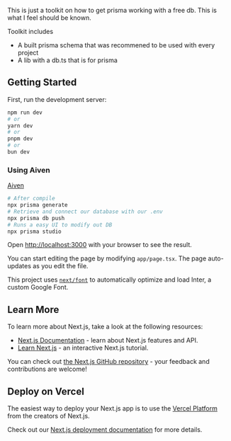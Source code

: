 This is just a toolkit on how to get prisma working with a free db. This is what I feel should be known.

Toolkit includes 
- A built prisma schema that was recommened to be used with every project
- A lib with a db.ts that is for prisma


## Getting Started

First, run the development server:

```bash
npm run dev
# or
yarn dev
# or
pnpm dev
# or
bun dev
```

### Using Aiven
[Aiven](https://www.google.com/url?sa=t&rct=j&q=&esrc=s&source=web&cd=&cad=rja&uact=8&ved=2ahUKEwjOw9igne6EAxUVMEQIHRg5DK8QFnoECAgQAQ&url=https%3A%2F%2Faiven.io%2F&usg=AOvVaw0p2cSFbln3OqAYwatr_J6P&opi=89978449)
```bash
# After compile
npx prisma generate
# Retrieve and connect our database with our .env
npx prisma db push
# Runs a easy UI to modify out DB
npx prisma studio
```


Open [http://localhost:3000](http://localhost:3000) with your browser to see the result.

You can start editing the page by modifying `app/page.tsx`. The page auto-updates as you edit the file.

This project uses [`next/font`](https://nextjs.org/docs/basic-features/font-optimization) to automatically optimize and load Inter, a custom Google Font.

## Learn More

To learn more about Next.js, take a look at the following resources:

- [Next.js Documentation](https://nextjs.org/docs) - learn about Next.js features and API.
- [Learn Next.js](https://nextjs.org/learn) - an interactive Next.js tutorial.

You can check out [the Next.js GitHub repository](https://github.com/vercel/next.js/) - your feedback and contributions are welcome!

## Deploy on Vercel

The easiest way to deploy your Next.js app is to use the [Vercel Platform](https://vercel.com/new?utm_medium=default-template&filter=next.js&utm_source=create-next-app&utm_campaign=create-next-app-readme) from the creators of Next.js.

Check out our [Next.js deployment documentation](https://nextjs.org/docs/deployment) for more details.
